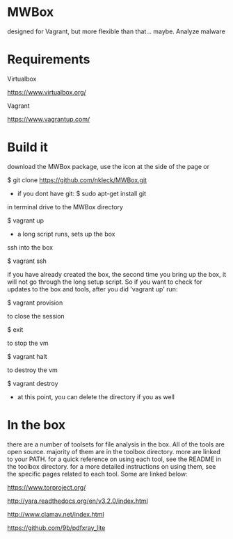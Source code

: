 # MWBox
designed for Vagrant, but more flexible than that... maybe. Analyze malware

# Requirements
Virtualbox

https://www.virtualbox.org/

Vagrant

https://www.vagrantup.com/

# Build it
download the MWBox package, use the icon at the side of the page or 

$ git clone https://github.com/nkleck/MWBox.git
- if you dont have git: $ sudo apt-get install git


in terminal drive to the MWBox directory

$ vagrant up

- a long script runs, sets up the box


ssh into the box

$ vagrant ssh


if you have already created the box, the second time you bring up the box, it will not go through the long setup script. So if you want to check for updates to the box and tools, after you did 'vagrant up' run:

$ vagrant provision


to close the session

$ exit


to stop the vm

$ vagrant halt


to destroy the vm

$ vagrant destroy

- at this point, you can delete the directory if you as well

# In the box
there are a number of toolsets for file analysis in the box. All of the tools are open source. majority of them are in the toolbox directory. more are linked to your PATH. for a quick reference on using each tool, see the README in the toolbox directory. for a more detailed instructions on using them, see the specific pages related to each tool. Some are linked below:

https://www.torproject.org/

http://yara.readthedocs.org/en/v3.2.0/index.html

http://www.clamav.net/index.html

https://github.com/9b/pdfxray_lite
